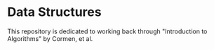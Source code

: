 # Data Structures

This repository is dedicated to working back through "Introduction to Algorithms" by Cormen, et al.

